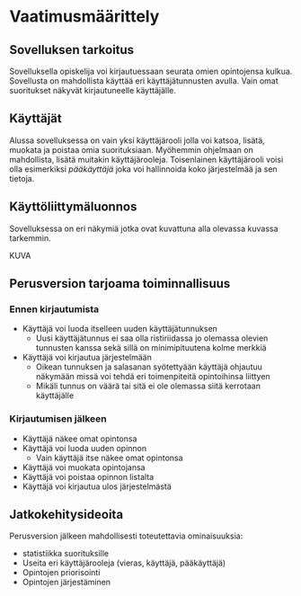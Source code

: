 # Vaatimusmäärittely

## Sovelluksen tarkoitus

Sovelluksella opiskelija voi kirjautuessaan seurata omien opintojensa kulkua. Sovellusta on mahdollista käyttää eri käyttäjätunnusten avulla. Vain omat suoritukset
näkyvät kirjautuneelle käyttäjälle.

## Käyttäjät

Alussa sovelluksessa on vain yksi käyttäjärooli jolla voi katsoa, lisätä, muokata ja poistaa omia suorituksiaan. Myöhemmin ohjelmaan on mahdollista,
lisätä muitakin käyttäjärooleja. Toisenlainen käyttäjärooli voisi olla esimerkiksi *pääkäyttäjä* joka voi hallinnoida koko järjestelmää ja sen tietoja.

## Käyttöliittymäluonnos

Sovelluksessa on eri näkymiä jotka ovat kuvattuna alla olevassa kuvassa tarkemmin.  
  
KUVA  
   

## Perusversion tarjoama toiminnallisuus

### Ennen kirjautumista
- Käyttäjä voi luoda itselleen uuden käyttäjätunnuksen
    - Uusi käyttäjätunnus ei saa olla ristiriidassa jo olemassa olevien tunnusten kanssa sekä sillä on minimipituutena kolme merkkiä
- Käyttäjä voi kirjautua järjestelmään
    - Oikean tunnuksen ja salasanan syötettyään käyttäjä ohjautuu näkymään missä voi tehdä eri toimenpiteitä opintoihinsa liittyen
    - Mikäli tunnus on väärä tai sitä ei ole olemassa siitä kerrotaan käyttäjälle

### Kirjautumisen jälkeen
- Käyttäjä näkee omat opintonsa
- Käyttäjä voi luoda uuden opinnon
    - Vain käyttäjä itse näkee omat opintonsa
- Käyttäjä voi muokata opintojansa
- Käyttäjä voi poistaa opinnon listalta
- Käyttäjä voi kirjautua ulos järjestelmästä
  

## Jatkokehitysideoita

Perusversion jälkeen mahdollisesti toteutettavia ominaisuuksia:

- statistiikka suorituksille
- Useita eri käyttäjärooleja (vieras, käyttäjä, pääkäyttäjä)
- Opintojen priorisointi
- Opintojen järjestäminen
